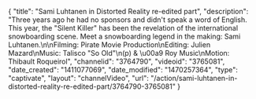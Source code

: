 {
    "title": "Sami Luhtanen in Distorted Reality re-edited part",
    "description": "Three years ago he had no sponsors and didn't speak a word of English. This year, the \"Silent Killer\" has been the revelation of the international snowboarding scene. Meet a snowboarding legend in the making: Sami Luhtanen.\n\nFilming: Pirate Movie Production\nEditing: Julien Mazard\nMusic: Talisco \"So Old\"\n(p) & \u00a9 Roy Music\nMotion: Thibault Roqueirol",
    "channelid": "3764790",
    "videoid": "3765081",
    "date_created": "1411077069",
    "date_modified": "1470257364",
    "type": "captivate",
    "layout": "channelVideo",
    "url": "\/action\/sami-luhtanen-in-distorted-reality-re-edited-part\/3764790-3765081"
}